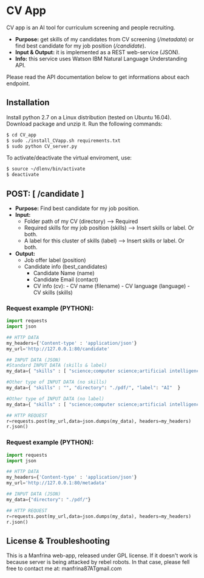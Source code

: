 # CV App 

CV app is an AI tool for curriculum screening and people recruiting. 

  - **Purpose:** get skills of my candidates from CV screening (*/metadata*) or find best candidate for my job position (*/candidate*).
  - **Input & Output:** it is implemented as a REST web-service (JSON).
  - **Info:** this service uses Watson IBM Natural Language Understanding API.

Please read the API documentation below to get informations about each endpoint.

## Installation
Install python 2.7 on a Linux distribution (tested on Ubuntu 16.04).
Download package and unzip it.
Run the following commands:

```sh
$ cd CV_app
$ sudo ./install_CVapp.sh requirements.txt
$ sudo python CV_server.py
```
To activate/deactivate the virtual enviroment, use:

```sh
$ source ~/dlenv/bin/activate
$ deactivate
```
## POST: [ /candidate ]
  - **Purpose:** Find best candidate for my job position.
  - **Input:** 
       -  Folder path of my CV (directory)             --> Required
       - Required skills for my job position (skills) --> Insert skills or label. Or both.
       - A label for this cluster of skills (label)   --> Insert skills or label. Or both.
   - **Output:** 
        - Job offer label (position)
        - Candidate info (best_candidates)
            - Candidate Name (name)
            - Candidate Email (contact)
            - CV info (cv):
                    - CV name (filename)
                    - CV language (language)
                    - CV skills (skills)

### Request example (PYTHON):
```py
import requests
import json

## HTTP DATA
my_headers={'Content-type' : 'application/json'}
my_url='http://127.0.0.1:80/candidate'

## INPUT DATA (JSON)
#Standard INPUT DATA (skills & label)
my_data={ "skills" : [ "science;computer science;artificial intelligence;;", "science;computer science;cryptography;;", "science;computer science;distributed systems;;", "science;computer science;information science;;", "technology and computing;operating systems;linux;;", "technology and computing;programming languages;java;;", "technology and computing;;;;", "technology and computing;technological innovation;;;", "technology and computing;software;databases;;", "technology and computing;operating systems;linux;;", "technology and computing;operating systems;unix;;", "technology and computing;programming languages;;;" ], "directory": "./pdf/", "label": "AI"  }

#Other type of INPUT DATA (no skills)
my_data={ "skills" : "", "directory": "./pdf/", "label": "AI"  }

#Other type of INPUT DATA (no label)
my_data={ "skills" : [ "science;computer science;artificial intelligence;;", "science;computer science;cryptography;;", "science;computer science;distributed systems;;", "science;computer science;information science;;", "technology and computing;operating systems;linux;;", "technology and computing;programming languages;java;;", "technology and computing;;;;", "technology and computing;technological innovation;;;", "technology and computing;software;databases;;", "technology and computing;operating systems;linux;;", "technology and computing;operating systems;unix;;", "technology and computing;programming languages;;;" ], "directory": "./pdf/", "label": ""  }

## HTTP REQUEST
r=requests.post(my_url,data=json.dumps(my_data), headers=my_headers)
r.json()
```

### Request example (PYTHON):
```py
import requests
import json

## HTTP DATA
my_headers={'Content-type' : 'application/json'}
my_url='http://127.0.0.1:80/metadata'

## INPUT DATA (JSON)
my_data={"directory": "./pdf/"}

## HTTP REQUEST
r=requests.post(my_url,data=json.dumps(my_data), headers=my_headers)
r.json()
```


## License & Troubleshooting
This is a Manfrina web-app, released under GPL license. 
If it doesn't work is because server is being attacked by rebel robots. 
In that case, please fell free to contact me at: manfrina87ATgmail.com


